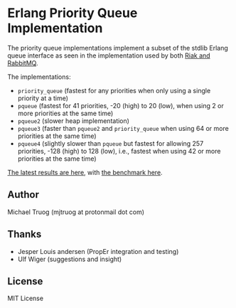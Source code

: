 Erlang Priority Queue Implementation
====================================

The priority queue implementations implement a subset of the stdlib Erlang queue interface as seen in the implementation used by both [Riak and RabbitMQ](https://github.com/basho/riak_core/blob/master/src/riak_core_priority_queue.erl).

The implementations:

* `priority_queue` (fastest for any priorities when only using a single priority at a time)
* `pqueue` (fastest for 41 priorities, -20 (high) to 20 (low), when using 2 or more priorities at the same time)
* `pqueue2` (slower heap implementation)
* `pqueue3` (faster than `pqueue2` and `priority_queue` when using 64 or more priorities at the same time)
* `pqueue4` (slightly slower than `pqueue` but fastest for allowing 257 priorities, -128 (high) to 128 (low), i.e., fastest when using 42 or more priorities at the same time)

[The latest results are here](http://okeuday.livejournal.com/19539.html), with [the benchmark here](http://github.com/okeuday/erlbench).

Author
------

Michael Truog (mjtruog at protonmail dot com)

Thanks
------

* Jesper Louis andersen (PropEr integration and testing)
* Ulf Wiger (suggestions and insight)

License
-------

MIT License

